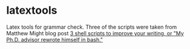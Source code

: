 latextools
==========

Latex tools for grammar check. 
Three of the scripts were taken from Matthew Might blog post 
[3 shell scripts to improve your writing, or "My Ph.D. advisor rewrote himself in bash."](http://matt.might.net/articles/shell-scripts-for-passive-voice-weasel-words-duplicates/)
